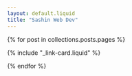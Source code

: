```yaml
---
layout: default.liquid
title: "Sashin Web Dev"
---
```


{% for post in collections.posts.pages %}

{% include "_link-card.liquid" %}

{% endfor %}
